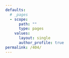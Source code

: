 ```yaml
---
defaults:
  # _pages
  - scope:
      path: ""
      type: pages
    values:
      layout: single
      author_profile: true
permalink: /404/
---
```

